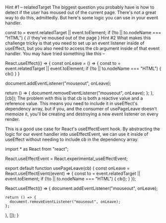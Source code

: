 Hint #1 – relatedTarget
The biggest question you probably have is how to detect if the user has moused out of the current page. There's not a great way to do this, admittedly. But here's some logic you can use in your event handler.

const to = event.relatedTarget || event.toElement;
if (!to || to.nodeName === "HTML") {
  // they've moused out of the page
}
Hint #2
What makes this challenge tricky is that you need to set up an event listener inside of useEffect, but you also need to access the cb argument inside of that event handler. You may have tried something like this – 

React.useEffect(() => {
  const onLeave = () => {
    const to = event.relatedTarget || event.toElement;
    if (!to || to.nodeName === "HTML") {
      cb()
    }
  }

  document.addEventListener("mouseout", onLeave);

  return () => {
    document.removeEventListener("mouseout", onLeave);
  };
}, [cb]);
The problem with this is that cb is both a reactive value and a reference value. This means you need to include it in useEffect's dependency array, but if you, and the consumer of usePageLeave doesn't memoize it, you'll be creating and destroying a new event listener on every render.

This is a good use case for React's useEffectEvent hook. By abstracting the logic for our event handler into useEffectEvent, we can use it inside of useEffect without needing to include cb in the dependency array.

import * as React from "react";

React.useEffectEvent = React.experimental_useEffectEvent;

export default function usePageLeave(cb) {
  const onLeave = React.useEffectEvent((event) => {
    const to = event.relatedTarget || event.toElement;
    if (!to || to.nodeName === "HTML") {
      cb();
    }
  });

  React.useEffect(() => {
    document.addEventListener("mouseout", onLeave);

    return () => {
      document.removeEventListener("mouseout", onLeave);
    };
  }, []);
}